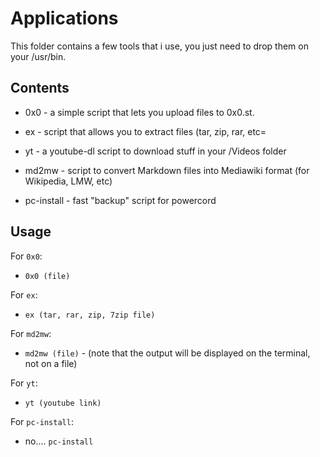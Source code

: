 # Applications

This folder contains a few tools that i use, you just need to drop them on your /usr/bin.

## Contents

- 0x0 - a simple script that lets you upload files to 0x0.st.

- ex - script that allows you to extract files (tar, zip, rar, etc=

- yt - a youtube-dl script to download stuff in your /Videos folder

- md2mw - script to convert Markdown files into Mediawiki format (for Wikipedia, LMW, etc)

- pc-install - fast "backup" script for powercord

## Usage

For `0x0`:

- `0x0 (file)`

For `ex`:

- `ex (tar, rar, zip, 7zip file)`

For `md2mw`:

- `md2mw (file)` - (note that the output will be displayed on the terminal, not on a file)

For `yt`:

- `yt (youtube link)`

For `pc-install`:

- no.... `pc-install`